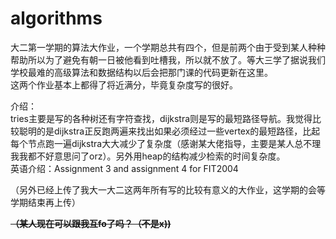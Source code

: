# algorithms
大二第一学期的算法大作业，一个学期总共有四个，但是前两个由于受到某人种种帮助所以为了避免有朝一日被他看到吐槽我，所以就不放了。等大三学了据说我们学校最难的高级算法和数据结构以后会把那门课的代码更新在这里。    
这两个作业基本上都得了将近满分，毕竟复杂度写的很好。 

介绍：    
tries主要是写的各种树还有字符查找，dijkstra则是写的最短路径导航。我觉得比较聪明的是dijkstra正反跑两遍来找出如果必须经过一些vertex的最短路径，比起每个节点跑一遍dijkstra大大减少了复杂度（感谢某大佬指导，主要是某人总不理我我都不好意思问了orz）。另外用heap的结构减少检索的时间复杂度。        
英语介绍：Assignment 3 and assignment 4 for FIT2004

（另外已经上传了我大一大二这两年所有写的比较有意义的大作业，这学期的会等学期结束再上传）

**~~（某人现在可以跟我互fo了吗？（不是x))~~**
